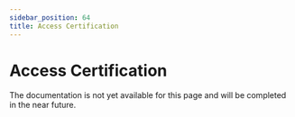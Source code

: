 ```yaml
---
sidebar_position: 64
title: Access Certification
---
```


# Access Certification

The documentation is not yet available for this page and will be completed in the near future.